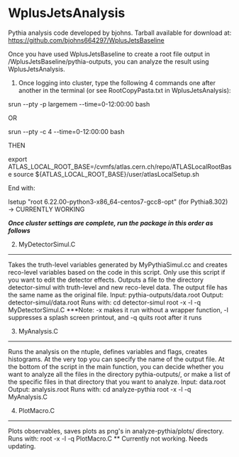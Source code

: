 # WplusJetsAnalysis
Pythia analysis code developed by bjohns. Tarball available for download at: https://github.com/bjohns664297/WplusJetsBaseline

Once you have used WplusJetsBaseline to create a root file output in /WplusJetsBaseline/pythia-outputs, you can analyze the result using WplusJetsAnalysis. 

1) Once logging into cluster, type the following 4 commands one after another in the terminal (or see RootCopyPasta.txt in WplusJetsAnalysis): 

srun --pty -p largemem --time=0-12:00:00 bash

OR

srun --pty -c 4 --time=0-12:00:00 bash

THEN 

export ATLAS_LOCAL_ROOT_BASE=/cvmfs/atlas.cern.ch/repo/ATLASLocalRootBase
source ${ATLAS_LOCAL_ROOT_BASE}/user/atlasLocalSetup.sh

End with:

lsetup "root 6.22.00-python3-x86_64-centos7-gcc8-opt"
(for Pythia8.302) -> CURRENTLY WORKING

***Once cluster settings are complete, run the package in this order as follows***

2) MyDetectorSimul.C
-----------------
Takes the truth-level variables generated by MyPythiaSimul.cc and creates reco-level
variables based on the code in this script. Only use this script if you want to edit
the detector effects. Outputs a file to the directory detector-simul with truth-level 
and new reco-level data. The output file has the same name as the original file.
Input: pythia-outputs/data.root
Output: detector-simul/data.root
Runs with:
	cd detector-simul
	root -x -l -q MyDetectorSimul.C
***Note: -x makes it run without a wrapper function, -l suppresses a splash screen printout, and -q quits root after it runs


3) MyAnalysis.C
------------
Runs the analysis on the ntuple, defines variables and flags, creates histograms.
At the very top you can specify the name of the output file.
At the bottom of the script in the main function, you can decide whether you want 
to analyze all the files in the directory pythia-outputs/, or make a list of the 
specific files in that directory that you want to analyze.
Input: data.root
Output: analysis.root
Runs with:
	cd analyze-pythia
	root -x -l -q MyAnalysis.C


4) PlotMacro.C
--------------------
Plots observables, saves plots as png's in analyze-pythia/plots/ directory.
Runs with:
	root -x -l -q PlotMacro.C
** Currently not working. Needs updating.